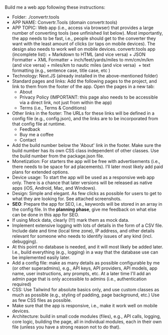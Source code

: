 Build me a web app following these instructions:
+ Folder: ./convertr.tools 
+ APP NAME: Convertr.Tools (domain convertr.tools)    
+ APP TOPIC: Web app (i.e., access via browser) that provides a large number of converting tools (see unfinished list below). Most importantly, the app needs to be fast, i.e., people should get to the converter they want with the least amount of clicks (or taps on mobile devices). The design also needs to work well on mobile devices.
   convertr.tools app (incomplete list):
	  + Markdown to HTML (and vice versa)
      + JSON Formatter
      + XML Formatter
      + inch/feet/yards/miles to mm/cm/m/km (and vice versa)
      + miles/km to nautic miles (and vice versa) 
      + text formatting (e.g., sentence case, title case, etc ) 
+ Technology: Next.JS (already installed in the above-mentioned folder)   
+ Standard pages and links: Add the following pages to the project, and link to them from the footer of the app. Open the pages in a new tab:   
  + About   
  + Privacy Policy (IMPORTANT: this page also needs to be accessible via a direct link, not just from within the app)  
  + Terms (i.e., Terms & Conditions)   
+ Other links in the footer: The URLs for these links will be defined in a config file (e.g., config.json), and the links are to be incorporated from that config file at runtime.  
  + Feedback   
  + Buy me a coffee   
  + Contact   
+ Add the build number below the 'About' link in the footer. Make sure the build number has its own CSS class independent of other classes. Use the build number from the package.json file.
+ Monetization: For starters the app will be free with advertisements (i.e., there needs to be space for ad placements). I’ll later most likely add paid plans for extended options.
+ Device usage: To start the app will be used as a responsive web app only. There is a chance that later versions will be released as native apps (iOS, Android, Mac, and Windows).  
+ Design: Simple and elegant. As few clicks as possible for users to get to what they are looking for. See attached screenshots. 
+ **SEO**: Prepare the app for SEO, i.e., keywords will be stored in an array in the config file. In the **planning phase**, give me feedback on what else can be done in this app for SEO.  
+ If using Mock data, clearly (!!!) mark them as mock data.
+ Implement extensive logging with lots of details in the form of a CSV file. Include date and time (local time zone), IP address, and other details relevant for someone who needs to identify issues of any kind (incl. debugging).  
+ At this point no database is needed, and it will most likely be added later. I.e., build everything (e.g., logging) in a way that the database use can be implemented easily later.   
+ Add a config file: make as many details as possible configurable by me (or other superadmins), e.g., API keys, API providers, API models, app name, user instructions, any prompts, etc. At a later time I'll add an admin page that is only accessible to admins (i.e., authentication required)  
+ CSS: Use Tailwind for absolute basics only, and use custom classes as much as possible (e.g., styling of padding, page background, etc.) Use as few CSS files as possible.
+ Make sure that the app is responsive, i.e., make it work well on mobile devices.   
+ Architecture: build in small code modules (files), e.g., API calls, logging, core logic, building the page, all in individual modules, each in their own file (unless you have a strong reason not to do that).
